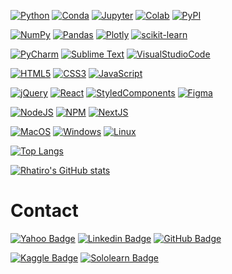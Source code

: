 <!-- # Bio -->

<!-- - 👋 Hi, I’m Roberto Hatiro, or also @rhatiro. -->
<!-- - 👀 I’m interested in learning as much as possible about development, programming languages and data science to achieve my goal of migrating my professional career from audiovisual. -->
<!-- - 🌱 I’m currently learning HTML, CSS, JavaScript, jQuery, React, Python, SQL, Data Science and Machine Learning. -->
<!-- - 💞️ I’m looking to collaborate on all projects and challenges that give me the opportunity to demonstrate my potential. -->
<!-- - 📫 How to reach me can be through my email roberto.nishiyama@yahoo.com.br or [LinkedIn](https://www.linkedin.com/in/rhatiro/). -->


<!--  -->


[![Python](https://img.shields.io/badge/Python-FFD43B?style=flat-square&logo=python&logoColor=blue)]()
[![Conda](https://img.shields.io/badge/conda-342B029.svg?&style=flat-square&logo=anaconda&logoColor=white)]()
[![Jupyter](https://img.shields.io/badge/Jupyter-F37626.svg?&style=flat-square&logo=Jupyter&logoColor=white)]()
[![Colab](https://img.shields.io/badge/Colab-F9AB00?style=flat-square&logo=googlecolab&color=525252)]()
[![PyPI](https://img.shields.io/badge/pypi-3775A9?style=flat-square&logo=pypi&logoColor=white)]()

[![NumPy](https://img.shields.io/badge/Numpy-777BB4?style=flat-square&logo=numpy&logoColor=white)]()
[![Pandas](https://img.shields.io/badge/Pandas-2C2D72?style=flat-square&logo=pandas&logoColor=white)]()
[![Plotly](https://img.shields.io/badge/Plotly-239120?style=flat-square&logo=plotly&logoColor=white)]()
[![scikit-learn](https://img.shields.io/badge/scikit_learn-F7931E?style=flat-square&logo=scikit-learn&logoColor=white)]()
<!-- [![SciPy](https://img.shields.io/badge/SciPy-654FF0?style=flat-square&logo=SciPy&logoColor=white)]() -->

[![PyCharm](https://img.shields.io/badge/PyCharm-000000.svg?&style=flat-square&logo=PyCharm&logoColor=white)]()
[![Sublime Text](https://img.shields.io/badge/sublime_text-%23575757.svg?&style=flat-square&logo=sublime-text&logoColor=important)]()
[![VisualStudioCode](https://img.shields.io/badge/Visual_Studio_Code-0078D4?style=flat-square&logo=visual%20studio%20code&logoColor=white)]()

[![HTML5](https://img.shields.io/badge/HTML5-E34F26?style=flat-square&logo=html5&logoColor=white)]()
[![CSS3](https://img.shields.io/badge/CSS3-1572B6?style=flat-square&logo=css3&logoColor=white)]()
[![JavaScript](https://img.shields.io/badge/JavaScript-323330?style=flat-square&logo=javascript&logoColor=F7DF1E)]()
<!-- [![TypeScript](https://img.shields.io/badge/TypeScript-007ACC?style=flat-square&logo=typescript&logoColor=white)]() -->

[![jQuery](https://img.shields.io/badge/jQuery-0769AD?style=flat-square&logo=jquery&logoColor=white)]()
[![React](https://img.shields.io/badge/React-20232A?style=flat-square&logo=react&logoColor=61DAFB)]()
[![StyledComponents](https://img.shields.io/badge/styled--components-DB7093?style=flat-square&logo=styled-components&logoColor=white)]()
[![Figma](https://img.shields.io/badge/Figma-F24E1E?style=flat-square&logo=figma&logoColor=white)]()

[![NodeJS](https://img.shields.io/badge/Node.js-339933?style=flat-square&logo=nodedotjs&logoColor=white)]()
[![NPM](https://img.shields.io/badge/npm-CB3837?style=flat-square&logo=npm&logoColor=white)]()
[![NextJS](https://img.shields.io/badge/next.js-000000?style=flat-square&logo=nextdotjs&logoColor=white)]()

<!-- [![iOS](https://img.shields.io/badge/iOS-000000?style=flat-square&logo=ios&logoColor=white)]() -->
[![MacOS](https://img.shields.io/badge/mac%20os-000000?style=flat-square&logo=apple&logoColor=white)]()
[![Windows](https://img.shields.io/badge/Windows-0078D6?style=flat-square&logo=windows&logoColor=white)]()
[![Linux](https://img.shields.io/badge/Linux-FCC624?style=flat-square&logo=linux&logoColor=black)]()
<!-- [![Ubuntu](https://img.shields.io/badge/Ubuntu-E95420?style=flat-square&logo=ubuntu&logoColor=white)]() -->
<!-- [![Lubuntu](https://img.shields.io/badge/Lubuntu-0068C8?style=flat-square&logo=lubuntu&logoColor=white)]() -->

<!--  -->


<!-- [![Top Langs](https://github-readme-stats.vercel.app/api/top-langs/?username=rhatiro&theme=transparent)]() -->

[![Top Langs](https://github-readme-stats.vercel.app/api/top-langs/?username=rhatiro&layout=compact&theme=transparent)]()

[![Rhatiro's GitHub stats](https://github-readme-stats.vercel.app/api?username=rhatiro&theme=transparent)]()


<!--  -->


# Contact

[![Yahoo Badge](https://img.shields.io/badge/roberto.nishiyama@yahoo.com.br-410093?style=flat-square&logo=yahoo)](mailto:roberto.nishiyama@yahoo.com.br)
[![Linkedin Badge](https://img.shields.io/badge/Roberto%20Hatiro-blue?style=flat-square&logo=linkedin&logoColor=white)](https://www.linkedin.com/in/rhatiro/)
[![GitHub Badge](https://img.shields.io/badge/rhatiro-black?style=flat-square&logo=github&logoColor=white)](https://github.com/rhatiro)

[![Kaggle Badge](https://img.shields.io/badge/Kaggle-20BEFF?style=flat-square&logo=Kaggle&logoColor=white)](https://www.kaggle.com/robertohatiro)
[![Sololearn Badge](https://img.shields.io/badge/Sololearn-3a464b?style=flat-square&logo=Sololearn&logoColor=white)](https://www.sololearn.com/profile/25785988)


<!--  -->


<!---
rhatiro/rhatiro is a ✨ special ✨ repository because its `README.md` (this file) appears on your GitHub profile.
You can click the Preview link to take a look at your changes.
--->
